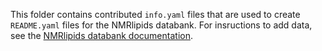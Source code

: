 This folder contains contributed `info.yaml` files that are used to create `README.yaml` files for the NMRlipids databank. For insructions to add data, see the [NMRlipids databank documentation](https://nmrlipids.github.io/addingData.html).
